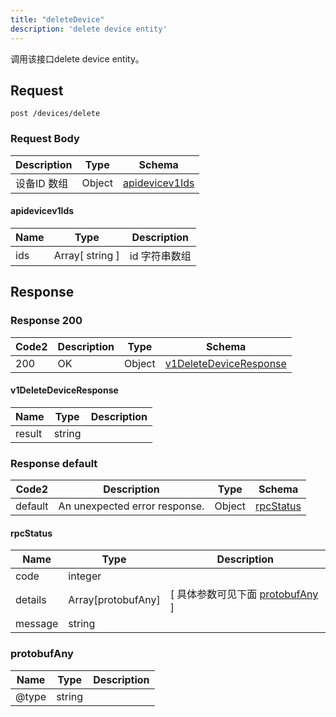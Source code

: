 ```yaml
---
title: "deleteDevice"
description: 'delete device entity'
---
```



调用该接口delete device entity。



## Request


```
post /devices/delete
```







### Request Body


 
| Description | Type | Schema |
| ----------- | ------ | ------ |
| 设备ID 数组 | Object | [apidevicev1Ids](#apidevicev1Ids) |

#### apidevicev1Ids

| Name | Type | Description | 
| ---- | ---- | ----------- |        
| ids | Array[ string ] | id 字符串数组 |    


  
       
          
     
 
 





## Response



### Response  200

 
| Code2 | Description | Type | Schema |
| ---- | ----------- | ------ | ------ |
| 200 | OK | Object | [v1DeleteDeviceResponse](#v1DeleteDeviceResponse) |

#### v1DeleteDeviceResponse

| Name | Type | Description | 
| ---- | ---- | ----------- |     
| result | string |  |   


  
     
 
 


 


### Response  default

 
| Code2 | Description | Type | Schema |
| ---- | ----------- | ------ | ------ |
| default | An unexpected error response. | Object | [rpcStatus](#rpcStatus) |

#### rpcStatus

| Name | Type | Description | 
| ---- | ---- | ----------- |     
| code | integer |  |          
| details | Array[protobufAny] |  [ 具体参数可见下面 [protobufAny](#protobufAny) ] |       
| message | string |  |   


  
     
   
       
         
### protobufAny
| Name | Type | Description | 
| ---- | ---- | ----------- |     
| @type | string |  |   


  
     
 
 


          
     
   
     
 
 


 


